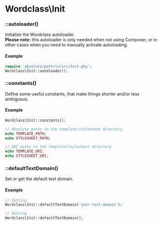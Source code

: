 # Wordclass\Init

### ::autoloader()
Initialize the Wordclass autoloader.  
**Please note:** this autoloader is only needed when not using Composer, or in other cases when you need to manually activate autoloading.

#### Example
```php
require 'absolute/path/to/src/Init.php';
Wordclass\Init::autoloader();
```

### ::constants()
Define some useful constants, that make things shorter and/or less ambiguous.

#### Example
```php
Wordclass\Init::constants();

// Absolute paths to the template/stylesheet directory
echo TEMPLATE_PATH;
echo STYLESHEET_PATH;

// URI paths to the template/stylesheet directory
echo TEMPLATE_URI;
echo STYLESHEET_URI;
```

### ::defaultTextDomain()
Set or get the default text domain.

#### Example
```php
// Setting
Wordclass\Init::defaultTextDomain('your-text-domain');

// Getting
Wordclass\Init::defaultTextDomain();
```

